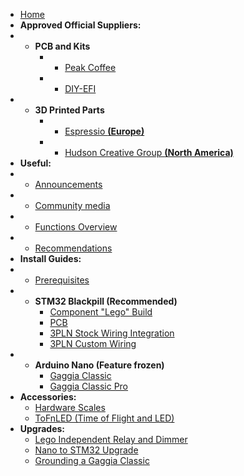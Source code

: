 * [Home](/)
* __Approved Official Suppliers:__
* - __PCB and Kits__
    * - [Peak Coffee](https://www.peakcoffee.cc/)
    * - [DIY-EFI](https://diy-efi.co.uk/product-category/gaggiuino)
* - __3D Printed Parts__
    * - [Espressio __(Europe)__](https://gaggiuino.espressio.nl/)
    * - [Hudson Creative Group __(North America)__](https://gaggiuino.hudsoncreativegroup.com/)
* __Useful:__
* - [Announcements](announcements/)
* - [Community media](community/community-media.md)
* - [Functions Overview](learning/functions-guide.md)
* - [Recommendations](learning/learning-sources.md)
* __Install Guides:__
* - [Prerequisites](prereq/prerequisites.md)
* - __STM32 Blackpill (Recommended)__
    * [Component "Lego" Build](guides-stm32/lego-component-build-guide.md)
    * [PCB](pcb/singleboard.md)
    * [3PLN Stock Wiring Integration](guides-stm32/3pln-stock-wiring-integration.md)
    * [3PLN Custom Wiring](guides-stm32/3pln-custom-wiring.md)
* - __Arduino Nano (Feature frozen)__
    * [Gaggia Classic](guides-nano/gaggia-classic.md)
    * [Gaggia Classic Pro](guides-nano/gaggia-classic-pro-new-classic.md)
* __Accessories:__
    * [Hardware Scales](accessories/hw-scales.md)
    * [ToFnLED (Time of Flight and LED)](accessories/tofnled.md)
* __Upgrades:__
    * [Lego Independent Relay and Dimmer](guides-upgrade/lego-independent-relay-dimmer.md)
    * [Nano to STM32 Upgrade](guides-upgrade/nano-to-stm32.md)
    * [Grounding a Gaggia Classic](guides-upgrade/grounding-a-gaggia-classic.md)
